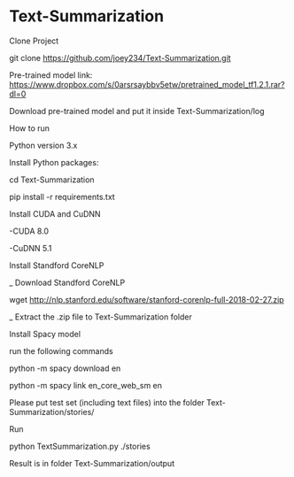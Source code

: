 # Text-Summarization

Clone Project

git clone https://github.com/joey234/Text-Summarization.git


Pre-trained model link: https://www.dropbox.com/s/0arsrsaybbv5etw/pretrained_model_tf1.2.1.rar?dl=0

Download pre-trained model and put it inside Text-Summarization/log

How to run

Python version 3.x

Install Python packages:

cd Text-Summarization

pip install -r requirements.txt


Install CUDA and CuDNN

-CUDA 8.0

-CuDNN 5.1

Install Standford CoreNLP

_ Download Standford CoreNLP

wget http://nlp.stanford.edu/software/stanford-corenlp-full-2018-02-27.zip

_ Extract the .zip file to Text-Summarization folder
 
Install Spacy model

run the following commands

python -m spacy download en

python -m spacy link en_core_web_sm en


Please put test set (including text files) into the folder Text-Summarization/stories/

Run

python TextSummarization.py ./stories

Result is in folder Text-Summarization/output

